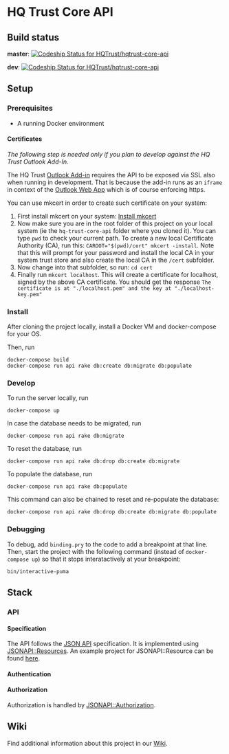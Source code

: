 # HQ Trust Core API

## Build status

**master**: [![Codeship Status for HQTrust/hqtrust-core-api](https://app.codeship.com/projects/c2459e30-e383-0135-bca6-623ae4419be6/status?branch=master)](https://app.codeship.com/projects/268637)

**dev**: [![Codeship Status for HQTrust/hqtrust-core-api](https://app.codeship.com/projects/c2459e30-e383-0135-bca6-623ae4419be6/status?branch=dev)](https://app.codeship.com/projects/268637)

## Setup

### Prerequisites
* A running Docker environment

#### Certificates
*The following step is needed only if you plan to develop against the HQ Trust Outlook Add-In.*

The HQ Trust [Outlook Add-in](https://github.com/HQTrust/hq-outlook-addin) requires the API to be exposed via SSL also when running in development. That is because the add-in runs as an `iframe` in context of the [Outlook Web App](https://outlook.live.com) which is of course enforcing https.

You can use mkcert in order to create such certificate on your system:

  1. First install mkcert on your system: [Install mkcert](https://github.com/FiloSottile/mkcert#installation)
  2. Now make sure you are in the root folder of this project on your local system (ie the `hq-trust-core-api` folder where you cloned it). You can type `pwd` to check your current path. To create a new local Certificate Authority (CA), run this: `CAROOT="$(pwd)/cert" mkcert -install`. 
  Note that this will prompt for your password and install the local CA in your system trust store and also create the local CA in the `/cert` subfolder.
  4. Now change into that subfolder, so run: `cd cert`
  5. Finally run `mkcert localhost`. This will create a certificate for localhost, signed by the above CA certificate. You should get the response `The certificate is at "./localhost.pem" and the key at "./localhost-key.pem"`

### Install
After cloning the project locally, install a Docker VM and docker-compose for your OS.

Then, run
```
docker-compose build
docker-compose run api rake db:create db:migrate db:populate
```

### Develop
To run the server locally, run
```
docker-compose up
```

In case the database needs to be migrated, run
```
docker-compose run api rake db:migrate
```

To reset the database, run
```
docker-compose run api rake db:drop db:create db:migrate
```

To populate the database, run
```
docker-compose run api rake db:populate
```

This command can also be chained to reset and re-populate the database:
```
docker-compose run api rake db:drop db:create db:migrate db:populate
```

### Debugging

To debug, add `binding.pry` to the code to add a breakpoint at that line.
Then, start the project with the following command (instead of `docker-compose up`) so that it stops interatactively at your breakpoint:
```
bin/interactive-puma
```

## Stack

### API

#### Specification
The API follows the [JSON API](http://jsonapi.org/) specification. It is implemented using [JSONAPI::Resources](http://jsonapi-resources.com/). An example project for JSONAPI::Resource can be found [here](https://github.com/cerebris/peeps).

#### Authentication


#### Authorization
Authorization is handled by [JSONAPI::Authorization](https://github.com/venuu/jsonapi-authorization).

## Wiki

Find additional information about this project in our [Wiki](https://github.com/HQTrust/hqtrust-core-api/wiki).
